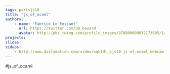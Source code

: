 ```yaml
---
tags: parisjs18
title: "js_of_ocaml"
authors:
    - name: "Fabrice Le Fessant"
      url: https://twitter.com/b8_bavard
      avatar: http://pbs.twimg.com/profile_images/378800000832173695/1ac30f6ad50176c70eedecf89e02a98a_bigger.png
projects:
slides:
videos:
    - http://www.dailymotion.com/video/xqktdl_pjs18-js-of-ocaml_webcam
---
```

#js_of_ocaml
